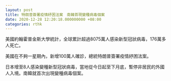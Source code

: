 ```yaml
---
layout: post
title: 特朗普簽署疫情紓困法案　南韓首現變種病毒個案
date: 2020-12-28 12:20:18.000000000 +08:00
categories: rthk
---
```


美國約翰霍普金斯大學統計，全球累計超過8075萬人感染新型冠狀病毒，176萬多人死亡。

美國在不夠一星期內，新增100萬人確診，總統特朗普簽署疫情紓困法案。

日本增至8人感染變種新型冠狀病毒，當地從今日起至下月底，暫停非居民的外國人入境。南韓就首次出現變種病毒個案。
